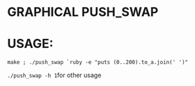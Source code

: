 GRAPHICAL PUSH_SWAP
============================
# **USAGE:**
``make ; ./push_swap `ruby -e "puts (0..200).to_a.join(' ')"``

``./push_swap -h 1``for other usage
